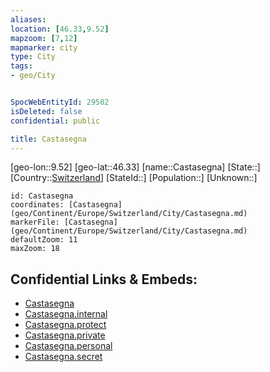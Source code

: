 ```yaml
---
aliases: 
location: [46.33,9.52]
mapzoom: [7,12] 
mapmarker: city 
type: City
tags:
- geo/City


SpocWebEntityId: 29502
isDeleted: false
confidential: public

title: Castasegna
---
```

[geo-lon::9.52]
[geo-lat::46.33]
[name::Castasegna]
[State::]
[Country::[Switzerland](geo/Continent/Europe/Switzerland.md)]
[StateId::]
[Population::]
[Unknown::]


```leaflet
id: Castasegna
coordinates: [Castasegna](geo/Continent/Europe/Switzerland/City/Castasegna.md)
markerFile: [Castasegna](geo/Continent/Europe/Switzerland/City/Castasegna.md)
defaultZoom: 11 
maxZoom: 18
```


## Confidential Links & Embeds: 
- [Castasegna](../../../../../../_public/geo/Continent/Europe/Switzerland/City/Castasegna.md) 
- [Castasegna.internal](../../../../../../_internal/geo/Continent/Europe/Switzerland/City/Castasegna.internal.md) 
- [Castasegna.protect](../../../../../../_protect/geo/Continent/Europe/Switzerland/City/Castasegna.protect.md) 
- [Castasegna.private](../../../../../../_private/geo/Continent/Europe/Switzerland/City/Castasegna.private.md) 
- [Castasegna.personal](../../../../../../_personal/geo/Continent/Europe/Switzerland/City/Castasegna.personal.md) 
- [Castasegna.secret](../../../../../../_secret/geo/Continent/Europe/Switzerland/City/Castasegna.secret.md) 
